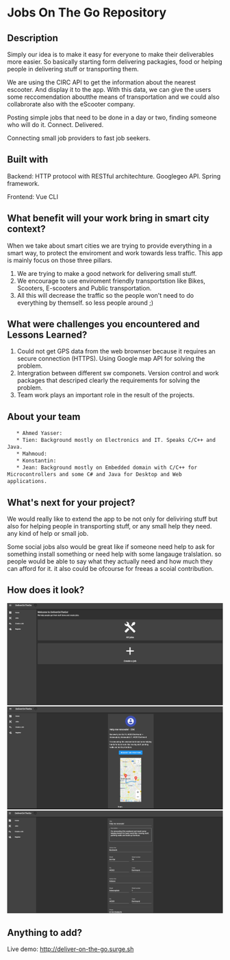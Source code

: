 # Jobs On The Go Repository

## Description 
Simply our idea is to make it easy for everyone to make their deliverables more easier. So basically starting form delivering packagies, food or helping people in delivering stuff or transporting them.

We are using the CIRC API to get the information about the nearest escooter. And display it to the app. With this data, we can give the users some reccomendation aboutthe means of transportation and we could also collabrorate also with the eScooter company. 

Posting simple jobs that need to be done in a day or two, finding someone who will do it. Connect. Delivered.

Connecting small job providers to fast job seekers.

## Built with

Backend: HTTP protocol with RESTful architechture. Googlegeo API. Spring framework.

Frontend: Vue CLI

## What benefit will your work bring in smart city context?

When we take about smart cities we are trying to provide everything in a smart way, to protect the enviroment and work towards less traffic. This app is mainly focus on those three pillars.
1) We are trying to make a good network for delivering small stuff.
2) We encourage to use enviroment friendly transportstion like Bikes, Scooters, E-scooters and Public transportation.
3) All this will decrease the traffic so the people won't need to do everything by themself. so less people around ;)

## What were challenges you encountered and Lessons Learned?
1. Could not get GPS data from the web brownser because it requires an secure connection (HTTPS). Using Google map API for solving the problem.  
2. Intergration between different sw componets. Version control and work packages that descriped clearly the requirements for solving the problem.   
3. Team work plays an important role in the result of the projects.   

## About your team   
       * Ahmed Yasser:    
       * Tien: Background mostly on Electronics and IT. Speaks C/C++ and Java.  
       * Mahmoud:   
       * Konstantin:   
       * Jean: Background mostly on Embedded domain with C/C++ for Microcontrollers and some C# and Java for Desktop and Web applications.    

   
## What's next for your project?

We would really like to extend the app to be not only for deliviring stuff but also for helping people in transporting stuff, or any small help they need. any kind of help or small job.

Some social jobs also would be great like if someone need help to ask for something install something or need help with some langauge tralslation. so people would be able to say what they actually need and how much they can afford for it. it also could be ofcourse for freeas a scoial contribution.
## How does it look?
![Main Page](/ScreenShots/3.png?raw=true "Main Page")
![Job Details](/ScreenShots/1.png?raw=true "Job Details")
![Add Job](/ScreenShots/2.png?raw=true "Add Job")

## Anything to add?
Live demo: http://deliver-on-the-go.surge.sh
